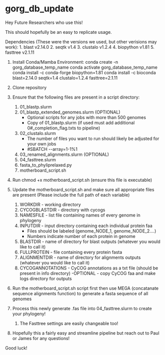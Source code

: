# gorg_db_update

Hey Future Researchers who use this!

This should hopefully be an easy to replicate usage.

Dependencies (These were the versions we used, but other verisions may work):
    1. blast v2.14.0
    2. seqtk v1.4
    3. clustalo v1.2.4
    4. biopython v1.81
    5. fasttree v2.1.11
    
1. Install Conda/Mamba Environment:
conda create -n gorg_database_temp_name
conda activate gorg_database_temp_name
conda install -c conda-forge biopython=1.81
conda install -c bioconda blast=2.14.0 seqtk=1.4 clustalo=1.2.4 fasttree=2.1.11

2. Clone repository 
3. Ensure that the following files are present in a script directory:
    1. 01_blastp.slurm
    2. 01_blastp_extended_genomes.slurm (OPTIONAL)
        - Optional scripts for any jobs with more than 500 genomes
        - Copy of 01_blastp.slurm (if used must add additional 0#_completion_flag.txts to pipeline)
    3. 02_clustalo.slurm
        - The number of files you want to run should likely be adjusted for your own jobs
        - #SBATCH --array=1-1%1
    4. 03_renamed_alignments.slurm (OPTIONAL)
    5. 04_fasttree.slurm
    6. fasta_to_phyliprelaxed.py
    7. motherboard_script.sh
  
4. Run chmod +x motherboard_script.sh (ensure this file is executable)

5. Update the motherboard_script.sh and make sure all appropriate files are present 
(Please include the full path of each variable)
    1. WORKDIR - working directory
    2. CYCOGBLASTDIR - directory with cycogs
    3. NAMESFILE - list file containing names of every genome in phylogeny
    4. INPUTDIR - input directory containing each individual protein faa
        - Files should be labeled (genome_NODE_1, genome_NODE_2....)
        - Numbers indicate number of each protein in genome
    5. BLASTDIR - name of directory for blast outputs (whatever you would like to call it)
    6. FULLPROTEIN - file containing every protein fasta
    7. ALIGNMENTDIR - name of directory for alignments outputs (whatever you would like to call it)
    8. CYCOGANNOTATIONS - CyCOG annotations as a txt file (should be present in info directory)
        -OPTIONAL - copy CyCOG faa and make logs directory for outputs

6. Run the motherboard_script.sh script first then use MEGA (concatanate sequence alignments function) to generate a fasta sequence of all genomes

7. Process this newly generate .fas file into 04_fasttree.slurm to create your phylogeny!
    1. The Fasttree settings are easily changeable too!

8. Hopefully this a fairly easy and streamline pipeline but reach out to Paul or James for any questions!

Good luck!
